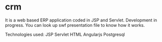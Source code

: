 crm
===

It is a web based ERP application coded in JSP and Servlet.
Development in progress. You can look up swf presentation file
to know how it works.

Technologies used:
JSP
Servlet
HTML
Angularjs
Postgresql
